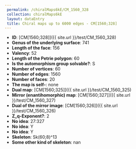 ```yaml
--- 
 permalink: /chiralMaps6kE/CM_1560_328 
 collection: chiralMaps6kE
 layout: dataEntry
 title: Chiral maps up to 6000 edges - CM[1560;328]
---
```


- **ID**: [CM[1560;328]]({{ site.url }}/test/CM_1560_328)
- **Genus of the underlying surface**: 741
- **Length of the face**: 156
- **Valency**: 52
- **Length of the Petrie polygon**: 60
- **Is the automorphism group solvable?**: S
- **Number of vertices**: 60
- **Number of edges**: 1560
- **Number of faces**: 20
- **The map is self-**: none
- **Dual map**: [CM[1560;325]]({{ site.url }}/test/CM_1560_325)
- **Mirror (enantihomorphic) map**: [CM[1560;327]]({{ site.url }}/test/CM_1560_327)
- **Dual of the mirror image**: [CM[1560;326]]({{ site.url }}/test/CM_1560_326)
- **Z_q-Exponent?**: 2
- **No idea**:  27:327
- **No idea**: Y
- **No idea**: Y
- **Skeleton**: Sk(60;8)^13
- **Some other kind of skeleton**: nan
